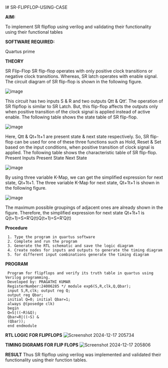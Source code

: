 l# SR-FLIPFLOP-USING-CASE

**AIM:**

To implement  SR flipflop using verilog and validating their functionality using their functional tables

**SOFTWARE REQUIRED:**

Quartus prime

**THEORY**

SR Flip-Flop SR flip-flop operates with only positive clock transitions or negative clock transitions. Whereas, SR latch operates with enable signal. The circuit diagram of SR flip-flop is shown in the following figure.

![image](https://github.com/naavaneetha/SR-FLIPFLOP-USING-CASE/assets/154305477/0f710028-ad52-4d3e-9276-8714cf023a25)

 
This circuit has two inputs S & R and two outputs Qtt & Qtt’. The operation of SR flipflop is similar to SR Latch. But, this flip-flop affects the outputs only when positive transition of the clock signal is applied instead of active enable. The following table shows the state table of SR flip-flop.

![image](https://github.com/naavaneetha/SR-FLIPFLOP-USING-CASE/assets/154305477/dabfc4f4-87e3-4cbc-9472-f89ee1b5ed30)

 
Here, Qtt & Qt+1t+1 are present state & next state respectively. So, SR flip-flop can be used for one of these three functions such as Hold, Reset & Set based on the input conditions, when positive transition of clock signal is applied. The following table shows the characteristic table of SR flip-flop. Present Inputs Present State Next State

![image](https://github.com/naavaneetha/SR-FLIPFLOP-USING-CASE/assets/154305477/dd90d16c-aec5-4290-a586-e2346b1e9eb5)

 
By using three variable K-Map, we can get the simplified expression for next state, Qt+1t+1. The three variable K-Map for next state, Qt+1t+1 is shown in the following figure.

![image](https://github.com/naavaneetha/SR-FLIPFLOP-USING-CASE/assets/154305477/473efad6-d70b-4ca7-aeb7-898bbfca319f)

 
The maximum possible groupings of adjacent ones are already shown in the figure. Therefore, the simplified expression for next state Qt+1t+1 is Q(t+1)=S+R′Q(t)Q(t+1)=S+R′Q(t)

**Procedure**
```
 1. Type the program in quartus software
 2. Complete and run the program
 3. Generate the RTL schematic and save the logic diagram
 4. Create nodes for inputs and outputs to generate the timing diagram
 5. for different input combinations generate the timing diagram
```

**PROGRAM**

```
 Program for flipflops and verify its truth table in quartus using Verilog programming.
 Developed by: PRAGATHI KUMAR
 RegisterNumber:24006285 */ module exp6(S,R,clk,Q,Qbar);
 input S,R,clk; output reg Q;
 output reg Qbar;
 initial Q=0; initial Qbar=1;
 always @(posedge clk)
 begin
 Q=S|((~R)&Q);
 Qbar=R|((~S) &
 (Qbar));
 end endmodule
```

**RTL LOGIC FOR FLIPFLOPS**
![Screenshot 2024-12-17 205734](https://github.com/user-attachments/assets/d03d8e9e-c649-4aeb-b70d-14435a00cd57)


**TIMING DIGRAMS FOR FLIP FLOPS**
![Screenshot 2024-12-17 205806](https://github.com/user-attachments/assets/bcdff207-b37f-4609-8239-8ce3c634e373)

**RESULT**
 Thus SR flipflop using verilog was implemented and validated their functionality using their function tables.

